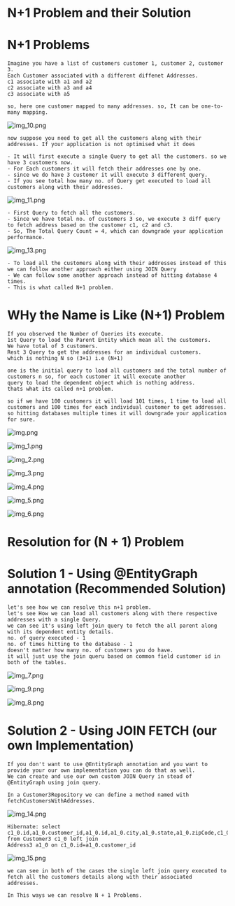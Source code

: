 
 # N+1 Problem and their Solution

   # N+1 Problems

    Imagine you have a list of customers customer 1, customer 2, customer 3.
    Each Customer associated with a different diffenet Addresses.
    c1 associate with a1 and a2
    c2 associate with a3 and a4
    c3 associate with a5
    
    so, here one customer mapped to many addresses. so, It can be one-to-many mapping.

   ![img_10.png](img_10.png)

    now suppose you need to get all the customers along with their addresses. If your application is not optimised what it does

    - It will first execute a single Query to get all the customers. so we have 3 customers now.
    - For Each customers it will fetch their addresses one by one.
    - since we do have 3 customer it will execute 3 different query.
    - If you see total how many no. of Query get executed to load all customers along with their addresses.

   ![img_11.png](img_11.png)

    - First Query to fetch all the customers.
    - Since we have total no. of customers 3 so, we execute 3 diff query to fetch address based on the customer c1, c2 and c3.
    - So, The Total Query Count = 4, which can downgrade your application performance. 
   ![img_13.png](img_13.png)

    - To load all the customers along with their addresses instead of this we can follow another approach either using JOIN Query
    - We can follow some another approach instead of hitting database 4 times.
    - This is what called N+1 problem.
    

 # WHy the Name is Like (N+1) Problem

    If you observed the Number of Queries its execute.
    1st Query to load the Parent Entity which mean all the customers.
    We have total of 3 customers.
    Rest 3 Query to get the addresses for an individual customers.
    which is nothing N so (3+1) i.e (N+1)
    
    one is the initial query to load all customers and the total number of customers n so, for each customer it will execute another
    query to load the dependent object which is nothing address.
    thats what its called n+1 problem.
    
    so if we have 100 customers it will load 101 times, 1 time to load all customers and 100 times for each individual customer to get addresses.
    so hitting databases multiple times it will downgrade your application for sure.
    

![img.png](img.png)

![img_1.png](img_1.png)

![img_2.png](img_2.png)

![img_3.png](img_3.png)

![img_4.png](img_4.png)

![img_5.png](img_5.png)

![img_6.png](img_6.png)

# Resolution for (N + 1) Problem

 # Solution 1 - Using @EntityGraph annotation (Recommended Solution)

    let's see how we can resolve this n+1 problem. 
    let's see How we can load all customers along with there respective addresses with a single Query.
    we can see it's using left join query to fetch the all parent along with its dependent entity details.
    no. of query executed - 1
    no. of times hitting to the database - 1
    doesn't matter how many no. of customers you do have.
    it will just use the join queru based on common field customer id in both of the tables.

![img_7.png](img_7.png)

![img_9.png](img_9.png)

![img_8.png](img_8.png)



# Solution 2 - Using JOIN FETCH (our own Implementation)

    If you don't want to use @EntityGraph annotation and you want to provide your our own implementation you can do that as well.
    We can create and use our own custom JOIN Query in stead of @EntityGraph using join query.
    
    In a Customer3Repository we can define a method named with fetchCustomersWithAddresses.
    
   ![img_14.png](img_14.png)

    Hibernate: select c1_0.id,a1_0.customer_id,a1_0.id,a1_0.city,a1_0.state,a1_0.zipCode,c1_0.name from Customer3 c1_0 left join 
    Address3 a1_0 on c1_0.id=a1_0.customer_id

   ![img_15.png](img_15.png)

    we can see in both of the cases the single left join query executed to fetch all the customers details along with their associated
    addresses.
    
    In This ways we can resolve N + 1 Problems.

